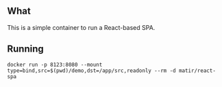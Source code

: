 ## What

This is a simple container to run a React-based SPA.

## Running

```
docker run -p 8123:8080 --mount type=bind,src=$(pwd)/demo,dst=/app/src,readonly --rm -d matir/react-spa
```
